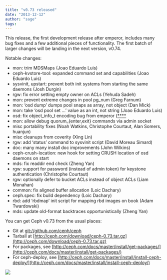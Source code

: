 ```yaml
---
title: "v0.73 released"
date: "2013-12-12"
author: "sage"
tags: 
---
```


This release, the first development release after emperor, includes many bug fixes and a few additional pieces of functionality. The first batch of larger changes will be landing in the next version, v0.74.

Notable changes:

- mon: trim MDSMaps (Joao Eduardo Luis)
- ceph-kvstore-tool: expanded command set and capabilities (Joao Eduardo Luis)
- sysvinit, upstart: prevent both init systems from starting the same daemons (Josh Durgin)
- rgw: fix error setting empty owner on ACLs (Yehuda Sadeh)
- mon: prevent extreme changes in pool pg\_num (Greg Farnum)
- mon: ‘osd dump’ dumps pool snaps as array, not object (Dan Mick)
- mon: take ‘osd pool set …’ value as an int, not string (Joao Eduardo Luis)
- osd: fix object\_info\_t encoding bug from emperor ([\*\*](http://ceph.com/docs/master/release-notes/#id1)[\*\*](http://ceph.com/docs/master/release-notes/#id3)
- mon: allow debug quorum\_{enter,exit} commands via admin socket
- misc portability fixes (Noah Watkins, Christophe Courtaut, Alan Somers, huanjun)
- misc cleanups from coverity (Xing Lin)
- rgw: add ‘status’ command to sysvinit script (David Moreau Simard)
- doc: many many install doc improvements (John Wilkins)
- ceph-crush-location: new hook for setting CRUSH location of osd daemons on start
- mds: fix readdir end check (Zheng Yan)
- rgw: support for password (instead of admin token) for keystone authentication (Christophe Courtaut)
- rgw: optionally defer to bucket ACLs instead of object ACLs (Liam Monahan)
- common: fix aligned buffer allocation (Loic Dachary)
- ceph.spec: fix build dependency (Loic Dachary)
- rbd: add ‘rbdmap’ init script for mapping rbd images on book (Adam Twardowski)
- mds: update old-format backtraces opportunistically (Zheng Yan)

You can get Ceph v0.73 from the usual places:

- Git at [git://github.com/ceph/ceph](http://github.com/ceph/ceph)
- Tarball at [http://ceph.com/download/ceph-0.73.tar.gz](http://ceph.com/download/ceph-0.73.tar.gz)
- For packages, see [http://ceph.com/docs/master/install/get-packages/](http://ceph.com/docs/master/install/get-packages/)
- For ceph-deploy, see [http://ceph.com/docs/master/install/install-ceph-deploy/](http://ceph.com/docs/master/install/install-ceph-deploy/)

![](http://track.hubspot.com/__ptq.gif?a=268973&k=14&bu=http://ceph.com&r=http://ceph.com/releases/v0-73-released/&bvt=rss&p=wordpress)
